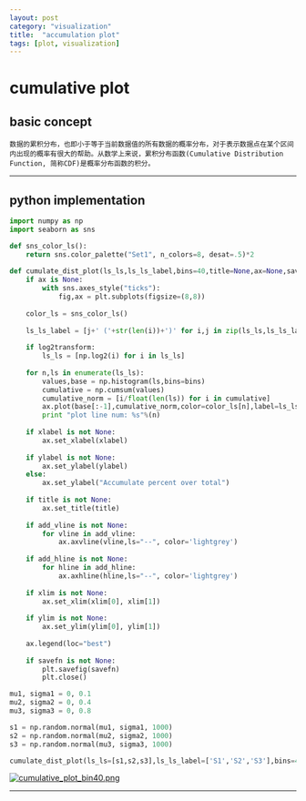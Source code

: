 ```yaml
---
layout: post
category: "visualization"
title:  "accumulation plot"
tags: [plot, visualization]
---
```


# cumulative plot

## basic concept

`
数据的累积分布，也即小于等于当前数据值的所有数据的概率分布，对于表示数据点在某个区间内出现的概率有很大的帮助。从数学上来说，累积分布函数(Cumulative Distribution Function, 简称CDF)是概率分布函数的积分。
`

---------------------------------------------------

## python implementation

``` python
import numpy as np
import seaborn as sns

def sns_color_ls():
    return sns.color_palette("Set1", n_colors=8, desat=.5)*2
    
def cumulate_dist_plot(ls_ls,ls_ls_label,bins=40,title=None,ax=None,savefn=None,xlabel=None,ylabel=None,add_vline=None,add_hline=None,log2transform=0,xlim=None,ylim=None):
    if ax is None:
        with sns.axes_style("ticks"):
            fig,ax = plt.subplots(figsize=(8,8))
            
    color_ls = sns_color_ls()
    
    ls_ls_label = [j+' ('+str(len(i))+')' for i,j in zip(ls_ls,ls_ls_label)]
    
    if log2transform:
        ls_ls = [np.log2(i) for i in ls_ls]
        
    for n,ls in enumerate(ls_ls):
        values,base = np.histogram(ls,bins=bins)
        cumulative = np.cumsum(values)
        cumulative_norm = [i/float(len(ls)) for i in cumulative]
        ax.plot(base[:-1],cumulative_norm,color=color_ls[n],label=ls_ls_label[n])
        print "plot line num: %s"%(n)
    
    if xlabel is not None:
        ax.set_xlabel(xlabel)
        
    if ylabel is not None:
        ax.set_ylabel(ylabel)
    else:
        ax.set_ylabel("Accumulate percent over total")
        
    if title is not None:
        ax.set_title(title)
        
    if add_vline is not None:
        for vline in add_vline:
            ax.axvline(vline,ls="--", color='lightgrey')
            
    if add_hline is not None:
        for hline in add_hline:
            ax.axhline(hline,ls="--", color='lightgrey')
            
    if xlim is not None:
        ax.set_xlim(xlim[0], xlim[1])
        
    if ylim is not None:
        ax.set_ylim(ylim[0], ylim[1])
        
    ax.legend(loc="best")
    
    if savefn is not None:
        plt.savefig(savefn)
        plt.close()
```

``` python
mu1, sigma1 = 0, 0.1
mu2, sigma2 = 0, 0.4
mu3, sigma3 = 0, 0.8

s1 = np.random.normal(mu1, sigma1, 1000)
s2 = np.random.normal(mu2, sigma2, 1000)
s3 = np.random.normal(mu3, sigma3, 1000)

cumulate_dist_plot(ls_ls=[s1,s2,s3],ls_ls_label=['S1','S2','S3'],bins=40)
```
[![cumulative_plot_bin40.png](https://i.loli.net/2018/02/07/5a7ab76a037df.png)](https://i.loli.net/2018/02/07/5a7ab76a037df.png)

---------------------------------------------------




